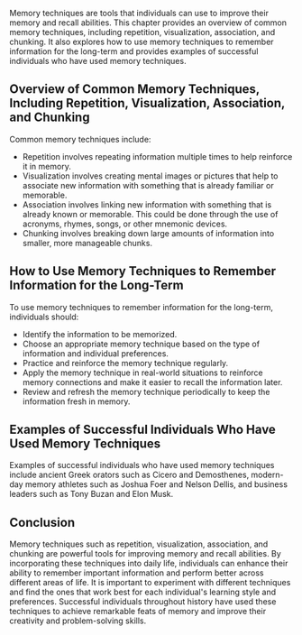 
Memory techniques are tools that individuals can use to improve their memory and recall abilities. This chapter provides an overview of common memory techniques, including repetition, visualization, association, and chunking. It also explores how to use memory techniques to remember information for the long-term and provides examples of successful individuals who have used memory techniques.

Overview of Common Memory Techniques, Including Repetition, Visualization, Association, and Chunking
----------------------------------------------------------------------------------------------------

Common memory techniques include:

* Repetition involves repeating information multiple times to help reinforce it in memory.
* Visualization involves creating mental images or pictures that help to associate new information with something that is already familiar or memorable.
* Association involves linking new information with something that is already known or memorable. This could be done through the use of acronyms, rhymes, songs, or other mnemonic devices.
* Chunking involves breaking down large amounts of information into smaller, more manageable chunks.

How to Use Memory Techniques to Remember Information for the Long-Term
----------------------------------------------------------------------

To use memory techniques to remember information for the long-term, individuals should:

* Identify the information to be memorized.
* Choose an appropriate memory technique based on the type of information and individual preferences.
* Practice and reinforce the memory technique regularly.
* Apply the memory technique in real-world situations to reinforce memory connections and make it easier to recall the information later.
* Review and refresh the memory technique periodically to keep the information fresh in memory.

Examples of Successful Individuals Who Have Used Memory Techniques
------------------------------------------------------------------

Examples of successful individuals who have used memory techniques include ancient Greek orators such as Cicero and Demosthenes, modern-day memory athletes such as Joshua Foer and Nelson Dellis, and business leaders such as Tony Buzan and Elon Musk.

Conclusion
----------

Memory techniques such as repetition, visualization, association, and chunking are powerful tools for improving memory and recall abilities. By incorporating these techniques into daily life, individuals can enhance their ability to remember important information and perform better across different areas of life. It is important to experiment with different techniques and find the ones that work best for each individual's learning style and preferences. Successful individuals throughout history have used these techniques to achieve remarkable feats of memory and improve their creativity and problem-solving skills.
